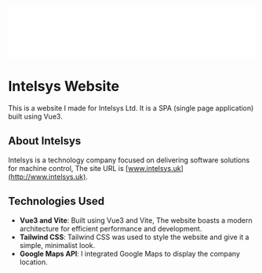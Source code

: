 ![Intelsys Logo](Intelsys_logo_Intelsys_logo_White.png)

# Intelsys Website

This is a website I made for Intelsys Ltd. It is a SPA (single page application) built using Vue3.

## About Intelsys

Intelsys is a technology company focused on delivering software solutions for machine control,
The site URL is [www.intelsys.uk](http://www.intelsys.uk).

## Technologies Used

- **Vue3 and Vite**: Built using Vue3 and Vite, The website boasts a modern architecture for efficient performance and development.
- **Tailwind CSS**: Tailwind CSS was used to style the website and give it a simple, minimalist look.
- **Google Maps API**: I integrated Google Maps to display the company location.
